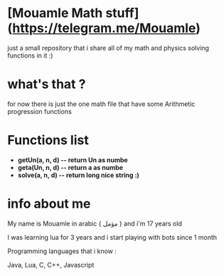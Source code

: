 # [Mouamle Math stuff] (https://telegram.me/Mouamle) 
just a small repository that i share all of my math and physics solving functions in it :)

# what's that ? 
for now there is just the one math file that have some Arithmetic progression functions

# Functions list
* **getUn(a, n, d) -- return Un as numbe**
* **geta(Un, n, d) -- return a as numbe**
* **solve(a, n, d) -- return long nice string :)**

# info about me
My name is Mouamle in arabic { مؤمل } and i'm 17 years old

I was learning lua for 3 years and i start playing with bots since 1 month

Programming languages that i know :

Java, Lua, C, C++, Javascript
